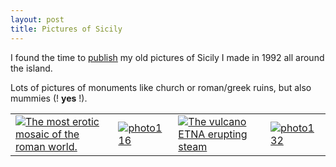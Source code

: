 ```yaml
---
layout: post
title: Pictures of Sicily
---
```


I found the time to <a href="http://www.flickr.com/photos/57244393@N00/sets/72057594096218657/">publish</a> my old pictures of Sicily I made in 1992 all around the island.

Lots of pictures of monuments like church or roman/greek ruins, but also mummies (! <strong>yes</strong> !). 

<table>
<tr>
<td><a title="The most erotic mosaic of the roman world." rel="lightbox" href="http://static.flickr.com/39/122354508_6c998f2b01.jpg"><img title="The most erotic mosaic of the roman world." src="http://static.flickr.com/39/122354508_6c998f2b01_s.jpg" alt="The most erotic mosaic of the roman world." /></a></td> <td><a title="photo116" rel="lightbox" href="http://static.flickr.com/34/122292465_3122af00f7.jpg"><img title="photo116" src="http://static.flickr.com/34/122292465_3122af00f7_s.jpg" alt="photo116" /></a></td> <td><a title="The vulcano ETNA erupting steam" rel="lightbox" href="http://static.flickr.com/42/121537683_cf001f6fb1.jpg"><img title="The vulcano ETNA erupting steam" src="http://static.flickr.com/42/121537683_cf001f6fb1_s.jpg" alt="The vulcano ETNA erupting steam" /></a></td> <td><a title="photo132" rel="lightbox" href="http://static.flickr.com/37/122307725_76f1939463.jpg"><img title="photo132" src="http://static.flickr.com/37/122307725_76f1939463_s.jpg" alt="photo132" /></a></td>
</tr>
</table>
